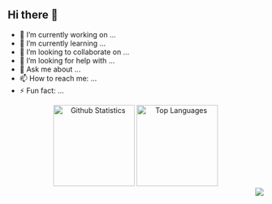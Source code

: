 ## Hi there 👋

<!--
**theman-oj10/theman-oj10** is a ✨ _special_ ✨ repository because its `README.md` (this file) appears on your GitHub profile.

Here are some ideas to get you started:




-->
- 🔭 I’m currently working on ...
- 🌱 I’m currently learning ...
- 👯 I’m looking to collaborate on ...
- 🤔 I’m looking for help with ...
- 💬 Ask me about ...
- 📫 How to reach me: ...
- ⚡ Fun fact: ...
<div align="center">
    <img height=160 src="https://yeohhanyi-github-readme-stats.vercel.app/api?username=theman-oj10&show_icons=true&theme=tokyonight&border_radius=10" alt="Github Statistics" />
    <img height=160 src="https://yeohhanyi-github-readme-stats.vercel.app/api/top-langs/?username=theman-oj10&layout=compact&langs_count=10&theme=tokyonight&border_radius=10&size_weight=0.5&count_weight=0.5&" alt="Top Languages" />
</div>
<img align="right" src="https://visitor-badge.laobi.icu/badge?page_id=yhanyi.yhanyi" />
